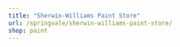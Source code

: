 ```yaml
---
title: "Sherwin-Williams Paint Store"
url: /springvale/sherwin-williams-paint-store/
shop: paint
---
```

